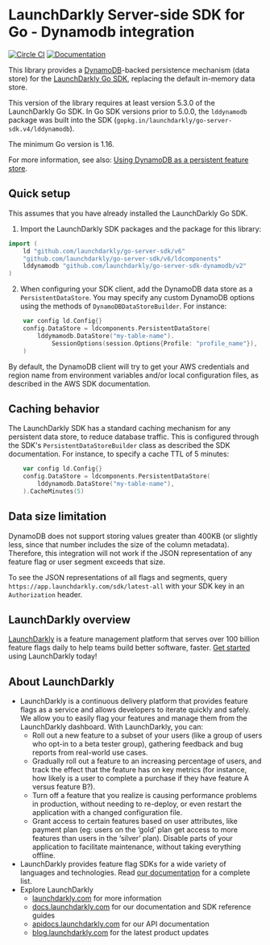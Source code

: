 # LaunchDarkly Server-side SDK for Go - Dynamodb integration

[![Circle CI](https://circleci.com/gh/launchdarkly/go-server-sdk-dynamodb.svg?style=shield)](https://circleci.com/gh/launchdarkly/go-server-sdk-dynamodb) [![Documentation](https://img.shields.io/static/v1?label=go.dev&message=reference&color=00add8)](https://pkg.go.dev/github.com/launchdarkly/go-server-sdk-dynamodb/v2)

This library provides a [DynamoDB](https://aws.amazon.com/dynamodb/)-backed persistence mechanism (data store) for the [LaunchDarkly Go SDK](https://github.com/launchdarkly/go-server-sdk), replacing the default in-memory data store.

This version of the library requires at least version 5.3.0 of the LaunchDarkly Go SDK. In Go SDK versions prior to 5.0.0, the `lddynamodb` package was built into the SDK (`gopkg.in/launchdarkly/go-server-sdk.v4/lddynamodb`).

The minimum Go version is 1.16.

For more information, see also: [Using DynamoDB as a persistent feature store](https://docs.launchdarkly.com/sdk/features/storing-data/dynamodb#go).

## Quick setup

This assumes that you have already installed the LaunchDarkly Go SDK.

1. Import the LaunchDarkly SDK packages and the package for this library:

```go
import (
    ld "github.com/launchdarkly/go-server-sdk/v6"
    "github.com/launchdarkly/go-server-sdk/v6/ldcomponents"
    lddynamodb "github.com/launchdarkly/go-server-sdk-dynamodb/v2"
)
```

2. When configuring your SDK client, add the DynamoDB data store as a `PersistentDataStore`. You may specify any custom DynamoDB options using the methods of `DynamoDBDataStoreBuilder`. For instance:

```go
    var config ld.Config{}
    config.DataStore = ldcomponents.PersistentDataStore(
        lddymamodb.DataStore("my-table-name").
            SessionOptions(session.Options{Profile: "profile_name"}),
    )
```

By default, the DynamoDB client will try to get your AWS credentials and region name from environment variables and/or local configuration files, as described in the AWS SDK documentation.

## Caching behavior

The LaunchDarkly SDK has a standard caching mechanism for any persistent data store, to reduce database traffic. This is configured through the SDK's `PersistentDataStoreBuilder` class as described the SDK documentation. For instance, to specify a cache TTL of 5 minutes:

```go
    var config ld.Config{}
    config.DataStore = ldcomponents.PersistentDataStore(
        lddynamodb.DataStore("my-table-name"),
    ).CacheMinutes(5)
```

## Data size limitation

DynamoDB does not support storing values greater than 400KB (or slightly less, since that number includes the size of the column metadata). Therefore, this integration will not work if the JSON representation of any feature flag or user segment exceeds that size.

To see the JSON representations of all flags and segments, query `https://app.launchdarkly.com/sdk/latest-all` with your SDK key in an `Authorization` header.

## LaunchDarkly overview

[LaunchDarkly](https://www.launchdarkly.com) is a feature management platform that serves over 100 billion feature flags daily to help teams build better software, faster. [Get started](https://docs.launchdarkly.com/docs/getting-started) using LaunchDarkly today!

## About LaunchDarkly

* LaunchDarkly is a continuous delivery platform that provides feature flags as a service and allows developers to iterate quickly and safely. We allow you to easily flag your features and manage them from the LaunchDarkly dashboard.  With LaunchDarkly, you can:
    * Roll out a new feature to a subset of your users (like a group of users who opt-in to a beta tester group), gathering feedback and bug reports from real-world use cases.
    * Gradually roll out a feature to an increasing percentage of users, and track the effect that the feature has on key metrics (for instance, how likely is a user to complete a purchase if they have feature A versus feature B?).
    * Turn off a feature that you realize is causing performance problems in production, without needing to re-deploy, or even restart the application with a changed configuration file.
    * Grant access to certain features based on user attributes, like payment plan (eg: users on the ‘gold’ plan get access to more features than users in the ‘silver’ plan). Disable parts of your application to facilitate maintenance, without taking everything offline.
* LaunchDarkly provides feature flag SDKs for a wide variety of languages and technologies. Read [our documentation](https://docs.launchdarkly.com/sdk) for a complete list.
* Explore LaunchDarkly
    * [launchdarkly.com](https://www.launchdarkly.com/ "LaunchDarkly Main Website") for more information
    * [docs.launchdarkly.com](https://docs.launchdarkly.com/  "LaunchDarkly Documentation") for our documentation and SDK reference guides
    * [apidocs.launchdarkly.com](https://apidocs.launchdarkly.com/  "LaunchDarkly API Documentation") for our API documentation
    * [blog.launchdarkly.com](https://blog.launchdarkly.com/  "LaunchDarkly Blog Documentation") for the latest product updates
